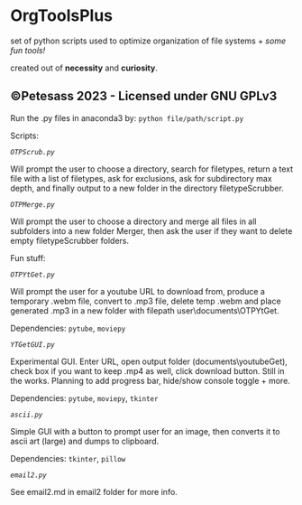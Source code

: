 # OrgToolsPlus
set of python scripts used to optimize organization of file systems + *some fun tools!*

created out of __necessity__ and __curiosity__.

__**©Petesass 2023 - Licensed under GNU GPLv3**__
-----------------------------------------

Run the .py files in anaconda3 by: ```python file/path/script.py```

Scripts:

*```OTPScrub.py```*

Will prompt the user to choose a directory, search for filetypes, return a text file with a list of filetypes, ask for exclusions, ask for subdirectory max depth, and finally output to a new folder in the directory filetypeScrubber.

*```OTPMerge.py```*

Will prompt the user to choose a directory and merge all files in all subfolders into a new folder Merger, then ask the user if they want to delete empty filetypeScrubber folders.

Fun stuff:

*```OTPYtGet.py```*

Will prompt the user for a youtube URL to download from, produce a temporary .webm file, convert to .mp3 file, delete temp .webm and place generated .mp3 in a new folder with filepath user\documents\OTPYtGet.

Dependencies: ```pytube```, ```moviepy```

*```YTGetGUI.py```*

Experimental GUI. Enter URL, open output folder (documents\youtubeGet), check box if you want to keep .mp4 as well, click download button. Still in the works. Planning to add progress bar, hide/show console toggle + more.

Dependencies: ```pytube```, ```moviepy```, ```tkinter```

*```ascii.py```*

Simple GUI with a button to prompt user for an image, then converts it to ascii art (large) and dumps to clipboard.

Dependencies: ```tkinter```, ```pillow```

*```email2.py```*

See email2.md in email2 folder for more info.
